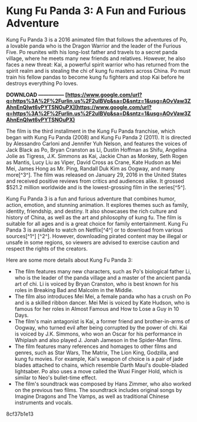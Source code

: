 
 
# Kung Fu Panda 3: A Fun and Furious Adventure
 
Kung Fu Panda 3 is a 2016 animated film that follows the adventures of Po, a lovable panda who is the Dragon Warrior and the leader of the Furious Five. Po reunites with his long-lost father and travels to a secret panda village, where he meets many new friends and relatives. However, he also faces a new threat: Kai, a powerful spirit warrior who has returned from the spirit realm and is stealing the chi of kung fu masters across China. Po must train his fellow pandas to become kung fu fighters and stop Kai before he destroys everything Po loves.
 
**DOWNLOAD ————— [https://www.google.com/url?q=https%3A%2F%2Furlin.us%2F2uIBVq&sa=D&sntz=1&usg=AOvVaw3ZAhnEnQlwt6vPYTSNOuPX](https://www.google.com/url?q=https%3A%2F%2Furlin.us%2F2uIBVq&sa=D&sntz=1&usg=AOvVaw3ZAhnEnQlwt6vPYTSNOuPX)**


 
The film is the third installment in the Kung Fu Panda franchise, which began with Kung Fu Panda (2008) and Kung Fu Panda 2 (2011). It is directed by Alessandro Carloni and Jennifer Yuh Nelson, and features the voices of Jack Black as Po, Bryan Cranston as Li, Dustin Hoffman as Shifu, Angelina Jolie as Tigress, J.K. Simmons as Kai, Jackie Chan as Monkey, Seth Rogen as Mantis, Lucy Liu as Viper, David Cross as Crane, Kate Hudson as Mei Mei, James Hong as Mr. Ping, Randall Duk Kim as Oogway, and many more[^3^]. The film was released on January 29, 2016 in the United States and received positive reviews from critics and audiences alike. It grossed $521.2 million worldwide and is the lowest-grossing film in the series[^5^].
 
Kung Fu Panda 3 is a fun and furious adventure that combines humor, action, emotion, and stunning animation. It explores themes such as family, identity, friendship, and destiny. It also showcases the rich culture and history of China, as well as the art and philosophy of kung fu. The film is suitable for all ages and is a great choice for family entertainment. Kung Fu Panda 3 is available to watch on Netflix[^4^] or to download from various sources[^1^] [^2^]. However, downloading pirated content may be illegal or unsafe in some regions, so viewers are advised to exercise caution and respect the rights of the creators.

Here are some more details about Kung Fu Panda 3:
 
- The film features many new characters, such as Po's biological father Li, who is the leader of the panda village and a master of the ancient panda art of chi. Li is voiced by Bryan Cranston, who is best known for his roles in Breaking Bad and Malcolm in the Middle.
- The film also introduces Mei Mei, a female panda who has a crush on Po and is a skilled ribbon dancer. Mei Mei is voiced by Kate Hudson, who is famous for her roles in Almost Famous and How to Lose a Guy in 10 Days.
- The film's main antagonist is Kai, a former friend and brother-in-arms of Oogway, who turned evil after being corrupted by the power of chi. Kai is voiced by J.K. Simmons, who won an Oscar for his performance in Whiplash and also played J. Jonah Jameson in the Spider-Man films.
- The film features many references and homages to other films and genres, such as Star Wars, The Matrix, The Lion King, Godzilla, and kung fu movies. For example, Kai's weapon of choice is a pair of jade blades attached to chains, which resemble Darth Maul's double-bladed lightsaber. Po also uses a move called the Wuxi Finger Hold, which is similar to Neo's bullet-time effect.
- The film's soundtrack was composed by Hans Zimmer, who also worked on the previous two films. The soundtrack includes original songs by Imagine Dragons and The Vamps, as well as traditional Chinese instruments and vocals.

 8cf37b1e13
 
